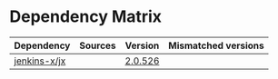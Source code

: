 # Dependency Matrix

Dependency | Sources | Version | Mismatched versions
---------- | ------- | ------- | -------------------
[jenkins-x/jx](https://github.com/jenkins-x/jx.git) |  | [2.0.526](https://github.com/jenkins-x/jx/releases/tag/v2.0.526) | 
